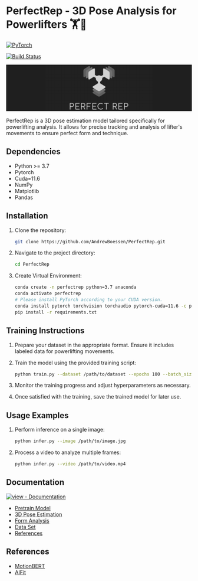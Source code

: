 # PerfectRep - 3D Pose Analysis for Powerlifters 🏋️🦾

<a href="https://pytorch.org/get-started/locally/"><img alt="PyTorch" src="https://img.shields.io/badge/PyTorch-ee4c2c?logo=pytorch&logoColor=white"></a>

[![Build Status](https://github.com/AndrewBoessen/PerfectRep/actions/workflows/python-app.yml/badge.svg?branch=main)](https://github.com/AndrewBoessen/PerfectRep/actions/workflows/python-app.yml)

![PerfectRep](./assets/extended_banner.png)

PerfectRep is a 3D pose estimation model tailored specifically for powerlifting analysis. It allows for precise tracking and analysis of lifter's movements to ensure perfect form and technique.

## Dependencies

- Python >= 3.7
- Pytorch
- Cuda=11.6
- NumPy
- Matplotlib
- Pandas

## Installation

1. Clone the repository:

   ```bash
   git clone https://github.com/AndrewBoessen/PerfectRep.git
   ```

2. Navigate to the project directory:

   ```bash
   cd PerfectRep
   ```

3. Create Virtual Environment:

   ```bash
   conda create -n perfectrep python=3.7 anaconda
   conda activate perfectrep
   # Please install PyTorch according to your CUDA version.
   conda install pytorch torchvision torchaudio pytorch-cuda=11.6 -c pytorch -c nvidia
   pip install -r requirements.txt
   ```

## Training Instructions

1. Prepare your dataset in the appropriate format. Ensure it includes labeled data for powerlifting movements.

2. Train the model using the provided training script:

   ```bash
   python train.py --dataset /path/to/dataset --epochs 100 --batch_size 32
   ```

3. Monitor the training progress and adjust hyperparameters as necessary.

4. Once satisfied with the training, save the trained model for later use.

## Usage Examples

1. Perform inference on a single image:

   ```bash
   python infer.py --image /path/to/image.jpg
   ```

2. Process a video to analyze multiple frames:

   ```bash
   python infer.py --video /path/to/video.mp4
   ```

## Documentation

[![view - Documentation](https://img.shields.io/badge/view-Documentation-blue?style=for-the-badge)](/docs/ "Go to project documentation")

- [Pretrain Model](./docs/pretrain.md)
- [3D Pose Estimation](./docs/3D-pose.md)
- [Form Analysis](./docs/form-analysis.md)
- [Data Set](./docs/dataset.md)
- [References](./docs/reference.md)

## References

- [MotionBERT](https://arxiv.org/pdf/2210.06551.pdf)
- [AIFit](https://mihaifieraru.github.io/publication/fieraru_2021_cvpr/Fieraru_2021_CVPR.pdf)
